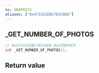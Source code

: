 ```yaml
---
ns: GRAPHICS
aliases: ["0x473151EBC762C6DA"]
---
```

## _GET_NUMBER_OF_PHOTOS

```c
// 0x473151EBC762C6DA 0x21DBF0C9
int _GET_NUMBER_OF_PHOTOS();
```


## Return value
